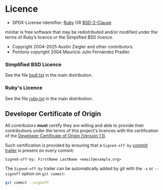 # Licence

- SPDX-License-Identifier: [Ruby][ruby-license] OR [BSD-2-Clause]

minitar is free software that may be redistributed and/or modified under the
terms of Ruby’s licence or the Simplified BSD licence.

- Copyright 2004–2025 Austin Ziegler and other contributors.
- Portions copyright 2004 Mauricio Julio Fernández Pradier.

### Simplified BSD Licence

See the file [bsdl.txt](docs/bsdl.txt) in the main distribution.

### Ruby's Licence

See the file [ruby.txt](docs/ruby.txt) in the main distribution.

## Developer Certificate of Origin

All contributors **must** certify they are willing and able to provide their
contributions under the terms of this project's licences with the certification
of the [Developer Certificate of Origin (Version 1.1)](licences/dco.txt).

Such certification is provided by ensuring that a `Signed-off-by`
[commit trailer][trailer] is present on every commit:

    Signed-off-by: FirstName LastName <email@example.org>

The `Signed-off-by` trailer can be automatically added by git with the `-s` or
`--signoff` option on `git commit`:

```sh
git commit --signoff
```

[bsd-2-clause]: https://spdx.org/licenses/BSD-2-Clause.html
[ruby-license]: https://spdx.org/licenses/Ruby.html
[trailer]: https://git-scm.com/docs/git-interpret-trailers
